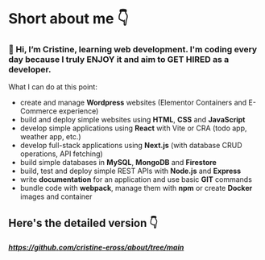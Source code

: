 # Short about me 👇

### 👋 Hi, I’m Cristine, learning web development. I'm coding every day because I truly ENJOY it and aim to GET HIRED as a developer. 

What I can do at this point:

- create and manage **Wordpress** websites (Elementor Containers and E-Commerce experience)
- build and deploy simple websites using **HTML**, **CSS** and **JavaScript**
- develop simple applications using **React** with Vite or CRA (todo app, weather app, etc.)
- develop full-stack applications using **Next.js** (with database CRUD operations, API fetching)
- build simple databases in **MySQL**, **MongoDB** and **Firestore**
- build, test and deploy simple REST APIs with **Node.js** and **Express**
- write **documentation** for an application and use basic **GIT** commands
- bundle code with **webpack**, manage them with **npm** or create **Docker** images and container 


## Here's the detailed version 👇
  
##### https://github.com/cristine-eross/about/tree/main





